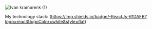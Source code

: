 ![Ivan kramarenk (1)](https://user-images.githubusercontent.com/81351460/185997269-cdc2cfbe-864e-47c4-a9f9-05da5a98b7d3.png)

My technology stack:
(https://img.shields.io/badge/-ReactJs-61DAFB?logo=react&logoColor=white&style=flat)
